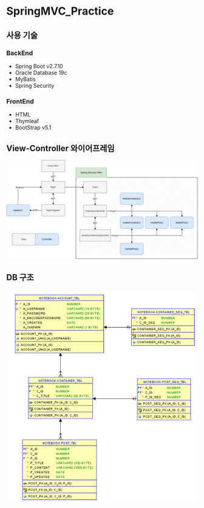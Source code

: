 # SpringMVC_Practice

## 사용 기술
### BackEnd
- Spring Boot v2.7.10
- Oracle Database 19c
- MyBatis
- Spring Security

### FrontEnd
- HTML
- Thymleaf
- BootStrap v5.1

## View-Controller 와이어프레임
![View-Controller](images/Wireframe_export.png)

## DB 구조
![DB구조](images/tables.png)
